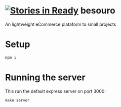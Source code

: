 [![Stories in Ready](https://badge.waffle.io/desenvolvedor-es/besouro.png?label=ready&title=Ready)](https://waffle.io/desenvolvedor-es/besouro)
besouro
=======

An lightweight eCommerce plataform to small projects

# Setup

```bash
npm i
```

# Running the server

This run the default express server on port 3000:

```make
make server
```